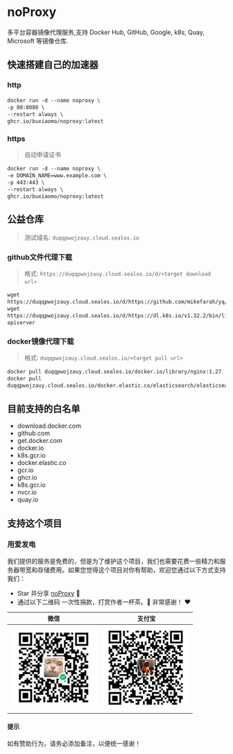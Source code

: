 # noProxy

多平台容器镜像代理服务,支持 Docker Hub, GitHub, Google, k8s, Quay, Microsoft 等镜像仓库.

## 快速搭建自己的加速器

### http

```shell
docker run -d --name noproxy \
-p 80:8080 \
--restart always \
ghcr.io/buxiaomo/noproxy:latest
```

### https

> 自动申请证书

```
docker run -d --name noproxy \
-e DOMAIN_NAME=www.example.com \
-p 443:443 \
--restart always \
ghcr.io/buxiaomo/noproxy:latest
```
## 公益仓库

> 测试域名: `duqqpwojzauy.cloud.sealos.io`

### github文件代理下载

> 格式: `https://duqqpwojzauy.cloud.sealos.io/d/<target download url>`

```shell
wget https://duqqpwojzauy.cloud.sealos.io/d/https://github.com/mikefarah/yq/releases/download/v4.45.1/yq_linux_amd64
wget https://duqqpwojzauy.cloud.sealos.io/d/https://dl.k8s.io/v1.32.2/bin/linux/amd64/kube-apiserver
```

### docker镜像代理下载

> 格式: `duqqpwojzauy.cloud.sealos.io/<target pull url>`

```shell
docker pull duqqpwojzauy.cloud.sealos.io/docker.io/library/nginx:1.27
docker pull duqqpwojzauy.cloud.sealos.io/docker.elastic.co/elasticsearch/elasticsearch:7.17.9
```

## 目前支持的白名单

- download.docker.com
- github.com
- get.docker.com
- docker.io
- k8s.gcr.io
- docker.elastic.co
- gcr.io
- ghcr.io
- k8s.gcr.io
- nvcr.io
- quay.io

## 支持这个项目
### 用爱发电

我们提供的服务是免费的，但是为了维护这个项目，我们也需要花费一些精力和服务器带宽和存储费用。如果您觉得这个项目对你有帮助，欢迎您通过以下方式支持我们：

* Star 并分享 [noProxy](https://github.com/buxiaomo/noProxy.git) 🚀
* 通过以下二维码 一次性捐款，打赏作者一杯茶。🍵 非常感谢！ ❤️

| 微信 | 支付宝 |
|:--------:|:-------:|
| <img src="images/wxpay.png" width="200" /> | <img src="images/alipay.png" width="200" /> |

#### 提示

如有赞助行为，请务必添加备注，以便统一感谢！
